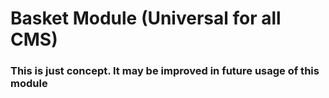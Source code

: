 # Basket Module (Universal for all CMS)
### This is just concept. It may be improved in future usage of this module
#


